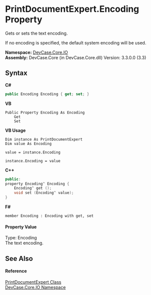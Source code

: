 # PrintDocumentExpert.Encoding Property 
 

Gets or sets the text encoding. 

 If no encoding is specified, the default system encoding will be used.

**Namespace:**&nbsp;<a href="N_DevCase_Core_IO">DevCase.Core.IO</a><br />**Assembly:**&nbsp;DevCase.Core (in DevCase.Core.dll) Version: 3.3.0.0 (3.3)

## Syntax

**C#**<br />
``` C#
public Encoding Encoding { get; set; }
```

**VB**<br />
``` VB
Public Property Encoding As Encoding
	Get
	Set
```

**VB Usage**<br />
``` VB Usage
Dim instance As PrintDocumentExpert
Dim value As Encoding

value = instance.Encoding

instance.Encoding = value
```

**C++**<br />
``` C++
public:
property Encoding^ Encoding {
	Encoding^ get ();
	void set (Encoding^ value);
}
```

**F#**<br />
``` F#
member Encoding : Encoding with get, set

```


#### Property Value
Type: Encoding<br />The text encoding.

## See Also


#### Reference
<a href="T_DevCase_Core_IO_PrintDocumentExpert">PrintDocumentExpert Class</a><br /><a href="N_DevCase_Core_IO">DevCase.Core.IO Namespace</a><br />